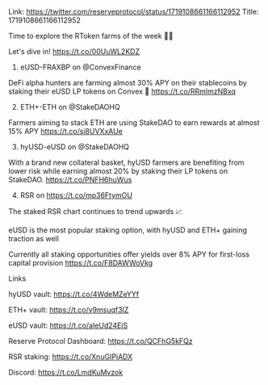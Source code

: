 Link:  https://twitter.com/reserveprotocol/status/1719108661166112952
Title: 1719108661166112952

Time to explore the RToken farms of the week 👨‍🌾

Let's dive in! https://t.co/00UuWL2KDZ

1. eUSD-FRAXBP on @ConvexFinance

DeFi alpha hunters are farming almost 30% APY on their stablecoins by staking their eUSD LP tokens on Convex 🤯 https://t.co/RRmlmzNBxq

2. ETH+-ETH on @StakeDAOHQ

Farmers aiming to stack ETH are using StakeDAO to earn rewards at almost 15% APY https://t.co/si8UVXxAUe

3. hyUSD-eUSD on @StakeDAOHQ

With a brand new collateral basket, hyUSD farmers are benefiting from lower risk while earning almost 20% by staking their LP tokens on StakeDAO. https://t.co/PNFH6huWus

4. RSR on https://t.co/mp36FtymOU

The staked RSR chart continues to trend upwards 📈

eUSD is the most popular staking option, with hyUSD and ETH+ gaining traction as well

Currently all staking opportunities offer yields over 8% APY for first-loss capital provision https://t.co/F8DAWWoVkg

Links

hyUSD vault:
https://t.co/4WdeMZeYYf

ETH+ vault:
https://t.co/v9msuqf3IZ

eUSD vault:
https://t.co/aIeUd24EjS

Reserve Protocol Dashboard: https://t.co/QCFhG5kFQz

RSR staking:
https://t.co/XnuGIPjADX

Discord: https://t.co/LmdKuMvzok